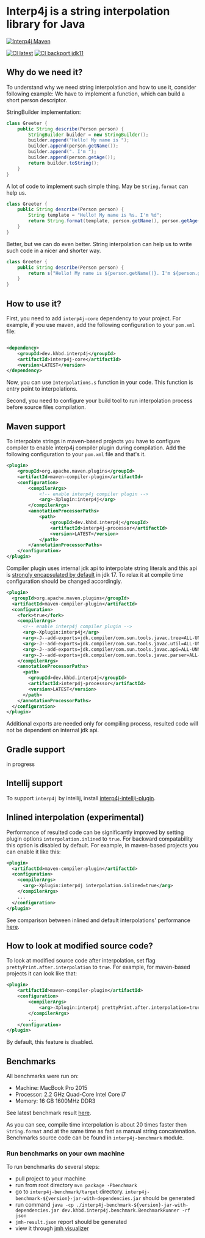 # Interp4j is a string interpolation library for Java

[![Interp4j Maven](https://img.shields.io/maven-central/v/dev.khbd.interp4j/interp4j?color=brightgreen)](https://mvnrepository.com/artifact/dev.khbd.interp4j/interp4j)

[![CI latest](https://github.com/kh-bd/interp4j/main/actions/workflows/main-tests.yml/badge.svg)](https://github.com/kh-bd/interp4j/actions/workflows/main-tests.yml)
[![CI backport jdk11](https://github.com/kh-bd/interp4j/actions/workflows/backport-jdk11-tests.yml/badge.svg)](https://github.com/kh-bd/interp4j/actions/workflows/backport-jdk11-tests.yml)

## Why do we need it?

To understand why we need string interpolation and how to use it, consider following example:
We have to implement a function, which can build a short person descriptor.

StringBuilder implementation:

```java
class Greeter {
    public String describe(Person person) {
        StringBuilder builder = new StringBuilder();
        builder.append("Hello! My name is ");
        builder.append(person.getName());
        builder.append(". I'm ");
        builder.append(person.getAge());
        return builder.toString();
    }
}
```

A lot of code to implement such simple thing. May be `String.format` can help us.

```java
class Greeter {
    public String describe(Person person) {
        String template = "Hello! My name is %s. I'm %d";
        return String.format(template, person.getName(), person.getAge());
    }
}

```

Better, but we can do even better. String interpolation can help us to write such code in a nicer and shorter way.

```java
class Greeter {
    public String describe(Person person) {
        return s("Hello! My name is ${person.getName()}. I'm ${person.getAge()}");
    }
}
```

## How to use it?

First, you need to add `interp4j-core` dependency to your project. For example, if you use maven, add the following
configuration to your `pom.xml` file:

```xml

<dependency>
    <groupId>dev.khbd.interp4j</groupId>
    <artifactId>interp4j-core</artifactId>
    <version>LATEST</version>
</dependency>
```

Now, you can use `Interpolations.s` function in your code. This function is entry point to interpolations.

Second, you need to configure your build tool to run interpolation process before source files compilation.

## Maven support

To interpolate strings in maven-based projects you have to configure compiler to enable interp4j compiler plugin during
compilation. Add the following configuration to your `pom.xml` file and that's it.

```xml
<plugin>
    <groupId>org.apache.maven.plugins</groupId>
    <artifactId>maven-compiler-plugin</artifactId>
    <configuration>
        <compilerArgs>
            <!-- enable interp4j compiler plugin -->
            <arg>-Xplugin:interp4j</arg>
        </compilerArgs>
        <annotationProcessorPaths>
            <path>
                <groupId>dev.khbd.interp4j</groupId>
                <artifactId>interp4j-processor</artifactId>
                <version>LATEST</version>
            </path>
        </annotationProcessorPaths>
    </configuration>
</plugin>
```

Compiler plugin uses internal jdk api to interpolate string literals and
this api is [strongly encapsulated by default](https://openjdk.org/jeps/403) in jdk 17.
To relax it at compile time configuration should be changed accordingly.

```xml
<plugin>
  <groupId>org.apache.maven.plugins</groupId>
  <artifactId>maven-compiler-plugin</artifactId>
  <configuration>
    <fork>true</fork>
    <compilerArgs>
      <!-- enable interp4j compiler plugin -->
      <arg>-Xplugin:interp4j</arg>
      <arg>-J--add-exports=jdk.compiler/com.sun.tools.javac.tree=ALL-UNNAMED</arg>
      <arg>-J--add-exports=jdk.compiler/com.sun.tools.javac.util=ALL-UNNAMED</arg>
      <arg>-J--add-exports=jdk.compiler/com.sun.tools.javac.api=ALL-UNNAMED</arg>
      <arg>-J--add-exports=jdk.compiler/com.sun.tools.javac.parser=ALL-UNNAMED</arg>
    </compilerArgs>
    <annotationProcessorPaths>
      <path>
        <groupId>dev.khbd.interp4j</groupId>
        <artifactId>interp4j-processor</artifactId>
        <version>LATEST</version>
      </path>
    </annotationProcessorPaths>
  </configuration>
</plugin>
```

Additional exports are needed only for compiling process, resulted code will not be dependent on internal jdk api.

## Gradle support

in progress

## Intellij support

To support `interp4j` by intellij, install
[interp4j-intellij-plugin](https://github.com/kh-bd/interp4j-intellij-plugin).

## Inlined interpolation (experimental)

Performance of resulted code can be significantly improved by setting plugin options `interpolation.inlined` to `true`.
For backward compatability this option is disabled by default.
For example, in maven-based projects you can enable it like this:

```xml
<plugin>
  <artifactId>maven-compiler-plugin</artifactId>
  <configuration>
    <compilerArgs>
      <arg>-Xplugin:interp4j interpolation.inlined=true</arg>
    </compilerArgs>
    ...
  </configuration>
</plugin>
```

See comparison between inlined and default interpolations' performance [here](https://jmh.morethan.io/?sources=https://raw.githubusercontent.com/kh-bd/interp4j/main/readme/beanchmark/jmh_v020_j17_result.json,https://raw.githubusercontent.com/kh-bd/interp4j/main/readme/beanchmark/jmh_v020_j17_inlined_result.json).

## How to look at modified source code?

To look at modified source code after interpolation, set flag `prettyPrint.after.interpolation` to `true`. For example,
for maven-based projects it can look like that:

```xml
<plugin>
    <artifactId>maven-compiler-plugin</artifactId>
    <configuration>
        <compilerArgs>
            <arg>-Xplugin:interp4j prettyPrint.after.interpolation=true</arg>
        </compilerArgs>
        ...
    </configuration>
</plugin>
```

By default, this feature is disabled.

## Benchmarks

All benchmarks were run on:

- Machine: MacBook Pro 2015
- Processor: 2.2 GHz Quad-Core Intel Core i7
- Memory: 16 GB 1600MHz DDR3

See latest benchmark result [here](https://jmh.morethan.io/?source=https://raw.githubusercontent.com/kh-bd/interp4j/main/readme/beanchmark/jmh_v020_j17_inlined_result.json).

As you can see, compile time interpolation is about 20 times faster then `String.format`
and at the same time as fast as manual string concatenation. Benchmarks source code can
be found in `interp4j-benchmark` module.

### Run benchmarks on your own machine

To run benchmarks do several steps:

- pull project to your machine
- run from root directory `mvn package -Pbenchmark`
- go to `interp4j-benchmark/target` directory. `interp4j-benchmark-${version}-jar-with-dependencies.jar` should be generated
- run
  command `java -cp ./interp4j-benchmark-${version}-jar-with-dependencies.jar dev.khbd.interp4j.benchmark.BenchmarkRunner -rf json`
- `jmh-result.json` report should be generated
- view it through [jmh visualizer](https://jmh.morethan.io/)
